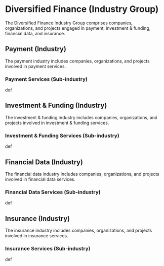 # Diversified Finance (Industry Group)

The Diversified Finance Industry Group comprises companies, organizations, and projects engaged in payment, investment & funding, financial data, and insurance.



## Payment (Industry)

The payment industry includes companies, organizations, and projects involved in payment services.

### Payment Services (Sub-industry)

def



## Investment & Funding (Industry)

The investment & funding industry includes companies, organizations, and projects involved in investment & funding services.

### Investment & Funding Services (Sub-industry)

def



## Financial Data (Industry)

The financial data industry includes companies, organizations, and projects involved in financial data services.

### Financial Data Services (Sub-industry)

def



## Insurance (Industry)

The insurance industry includes companies, organizations, and projects involved in insurance services.

### Insurance Services (Sub-industry)

def

##
